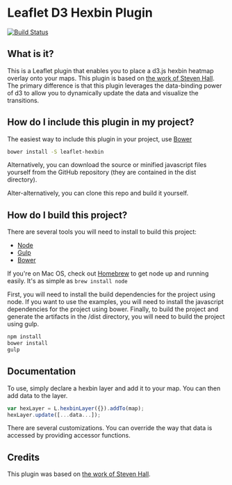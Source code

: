 # Leaflet D3 Hexbin Plugin

[![Build Status][travis-image]][travis-url]

## What is it?
This is a Leaflet plugin that enables you to place a d3.js hexbin heatmap overlay onto your maps. This plugin is based on [the work of Steven Hall](http://www.delimited.io/blog/2013/12/1/hexbins-with-d3-and-leaflet-maps). The primary difference is that this plugin leverages the data-binding power of d3 to allow you to dynamically update the data and visualize the transitions.

## How do I include this plugin in my project?
The easiest way to include this plugin in your project, use [Bower](http://bower.io)

```bash
bower install -S leaflet-hexbin
```

Alternatively, you can download the source or minified javascript files yourself from the GitHub repository (they are contained in the dist directory).

Alter-alternatively, you can clone this repo and build it yourself.

## How do I build this project?
There are several tools you will need to install to build this project:
* [Node](http://nodejs.org/)
* [Gulp](http://http://gulpjs.com/)
* [Bower](http://bower.io)

If you're on Mac OS, check out [Homebrew](https://github.com/mxcl/homebrew) to get node up and running easily. It's as simple as `brew install node`

First, you will need to install the build dependencies for the project using node. If you want to use the examples, you will need to install the javascript dependencies for the project using bower. Finally, to build the project and generate the artifacts in the /dist directory, you will need to build the project using gulp. 

```bash
npm install
bower install
gulp
```

## Documentation
To use, simply declare a hexbin layer and add it to your map. You can then add data to the layer.

```js
var hexLayer = L.hexbinLayer({}).addTo(map);
hexLayer.update([...data...]);
```
There are several customizations. You can override the way that data is accessed by providing accessor functions.

## Credits
This plugin was based on [the work of Steven Hall](http://www.delimited.io/blog/2013/12/1/hexbins-with-d3-and-leaflet-maps).

[travis-url]: https://travis-ci.org/Asymmetrik/leaflet-hexbin/
[travis-image]: https://travis-ci.org/Asymmetrik/leaflet-hexbin.svg
